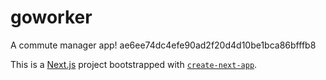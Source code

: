 # goworker
A commute manager app! ae6ee74dc4efe90ad2f20d4d10be1bca86bfffb8

This is a [Next.js](https://nextjs.org) project bootstrapped with [`create-next-app`](https://nextjs.org/docs/app/api-reference/cli/create-next-app).
